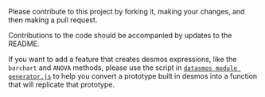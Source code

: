 Please contribute to this project by forking it, making your changes, and then making a pull request.

Contributions to the code should be accompanied by updates to the README.

If you want to add a feature that creates desmos expressions, like the `barchart` and `ANOVA` methods, please use the script in [`datasmos module generator.js`](datasmos-module-generator.js) to help you convert a prototype built in desmos into a function that will replicate that prototype.